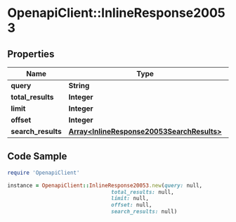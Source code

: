 # OpenapiClient::InlineResponse20053

## Properties

Name | Type | Description | Notes
------------ | ------------- | ------------- | -------------
**query** | **String** |  | 
**total_results** | **Integer** |  | 
**limit** | **Integer** |  | 
**offset** | **Integer** |  | 
**search_results** | [**Array&lt;InlineResponse20053SearchResults&gt;**](InlineResponse20053SearchResults.md) |  | 

## Code Sample

```ruby
require 'OpenapiClient'

instance = OpenapiClient::InlineResponse20053.new(query: null,
                                 total_results: null,
                                 limit: null,
                                 offset: null,
                                 search_results: null)
```


